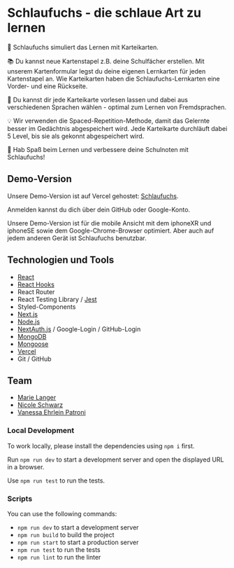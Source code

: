 # Schlaufuchs - die schlaue Art zu lernen

🦊 Schlaufuchs simuliert das Lernen mit Karteikarten.

📚 Du kannst neue Kartenstapel z.B. deine Schulfächer erstellen. Mit unserem Kartenformular legst du deine eigenen Lernkarten für jeden Kartenstapel an. Wie Karteikarten haben die Schlaufuchs-Lernkarten eine Vorder- und eine Rückseite.

📣 Du kannst dir jede Karteikarte vorlesen lassen und dabei aus verschiedenen Sprachen wählen - optimal zum Lernen von Fremdsprachen.

💡 Wir verwenden die Spaced-Repetition-Methode, damit das Gelernte besser im Gedächtnis abgespeichert wird. Jede Karteikarte durchläuft dabei 5 Level, bis sie als gekonnt abgespeichert wird.

🥳 Hab Spaß beim Lernen und verbessere deine Schulnoten mit Schlaufuchs!

## Demo-Version

Unsere Demo-Version ist auf Vercel gehostet: [Schlaufuchs](https://capstone-flashcard-app-zeta.vercel.app/).

Anmelden kannst du dich über dein GitHub oder Google-Konto.

Unsere Demo-Version ist für die mobile Ansicht mit dem iphoneXR und iphoneSE sowie dem Google-Chrome-Browser optimiert. Aber auch auf jedem anderen Gerät ist Schlaufuchs benutzbar.

## Technologien und Tools

- [React](https://react.dev/)
- [React Hooks]()
- React Router
- React Testing Library / [Jest](https://jestjs.io/)
- Styled-Components
- [Next.js](https://nextjs.org/)
- [Node.js](https://nodejs.org/en)
- [NextAuth.js](https://next-auth.js.org/) / Google-Login / GitHub-Login
- [MongoDB](https://www.mongodb.com/)
- [Mongoose](https://mongoosejs.com/)
- [Vercel](https://vercel.com/)
- Git / GitHub

## Team

- [Marie Langer](https://github.com/marielngr)
- [Nicole Schwarz](https://github.com/Nicole-Schwarz)
- [Vanessa Ehrlein Patroni](https://github.com/Nesssaaa)

### Local Development

To work locally, please install the dependencies using `npm i` first.

Run `npm run dev` to start a development server and open the displayed URL in a browser.

Use `npm run test` to run the tests.

### Scripts

You can use the following commands:

- `npm run dev` to start a development server
- `npm run build` to build the project
- `npm run start` to start a production server
- `npm run test` to run the tests
- `npm run lint` to run the linter
